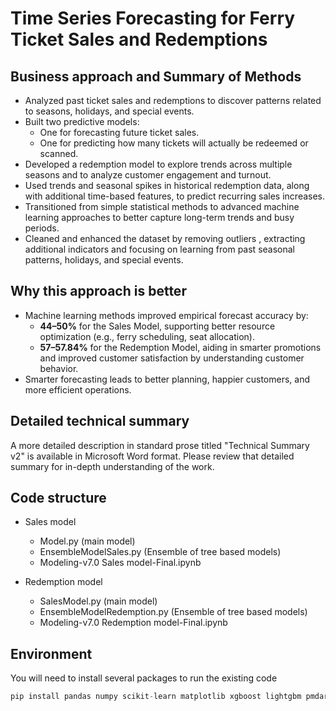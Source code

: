 # Time Series Forecasting for Ferry Ticket Sales and Redemptions

## Business approach and Summary of Methods

- Analyzed past ticket sales and redemptions to discover patterns related to seasons, holidays, and special events.
- Built two predictive models:
  - One for forecasting future ticket sales.
  - One for predicting how many tickets will actually be redeemed or scanned.
- Developed a redemption model to explore trends across multiple seasons and to analyze customer engagement and turnout.
- Used trends and seasonal spikes in historical redemption data, along with additional time-based features, to predict recurring sales increases.
- Transitioned from simple statistical methods to advanced machine learning approaches to better capture long-term trends and busy periods.
- Cleaned and enhanced the dataset by removing outliers , extracting additional indicators and focusing on learning from past seasonal patterns, holidays, and special events.

## Why this approach is better

- Machine learning methods improved empirical forecast accuracy by:
  - **44–50%** for the Sales Model, supporting better resource optimization (e.g., ferry scheduling, seat allocation).
  - **57–57.84%** for the Redemption Model, aiding in smarter promotions and improved customer satisfaction by understanding customer behavior.
- Smarter forecasting leads to better planning, happier customers, and more efficient operations.

## Detailed technical summary 
A more detailed description in standard prose titled "Technical Summary v2" is available in Microsoft Word format. Please review that detailed summary for in-depth understanding of the work.   

## Code structure
- Sales model
    - Model.py (main model)
    - EnsembleModelSales.py (Ensemble of tree based models)
    - Modeling-v7.0 Sales model-Final.ipynb

- Redemption model
  -  SalesModel.py (main model)
  -  EnsembleModelRedemption.py (Ensemble of tree based models)
  -  Modeling-v7.0 Redemption model-Final.ipynb 

## Environment

You will need to install several packages to run the existing code

```python
pip install pandas numpy scikit-learn matplotlib xgboost lightgbm pmdarima prophet 
```

